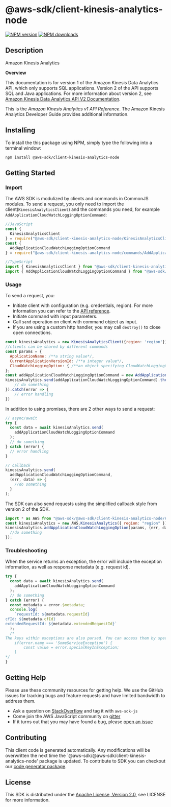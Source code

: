 # @aws-sdk/client-kinesis-analytics-node

[![NPM version](https://img.shields.io/npm/v/@aws-sdk/client-kinesis-analytics-node/preview.svg)](https://www.npmjs.com/package/@aws-sdk/client-kinesis-analytics-node)
[![NPM downloads](https://img.shields.io/npm/dm/@aws-sdk/client-kinesis-analytics-node.svg)](https://www.npmjs.com/package/@aws-sdk/client-kinesis-analytics-node)

## Description

<fullname>Amazon Kinesis Analytics</fullname> <p> <b>Overview</b> </p> <note> <p>This documentation is for version 1 of the Amazon Kinesis Data Analytics API, which only supports SQL applications. Version 2 of the API supports SQL and Java applications. For more information about version 2, see <a href="/kinesisanalytics/latest/apiv2/Welcome.html">Amazon Kinesis Data Analytics API V2 Documentation</a>.</p> </note> <p>This is the <i>Amazon Kinesis Analytics v1 API Reference</i>. The Amazon Kinesis Analytics Developer Guide provides additional information. </p>

## Installing

To install the this package using NPM, simply type the following into a terminal window:

```
npm install @aws-sdk/client-kinesis-analytics-node
```

## Getting Started

### Import

The AWS SDK is modulized by clients and commands in CommonJS modules. To send a request, you only need to import the client(`KinesisAnalyticsClient`) and the commands you need, for example `AddApplicationCloudWatchLoggingOptionCommand`:

```javascript
//JavaScript
const {
  KinesisAnalyticsClient
} = require("@aws-sdk/client-kinesis-analytics-node/KinesisAnalyticsClient");
const {
  AddApplicationCloudWatchLoggingOptionCommand
} = require("@aws-sdk/client-kinesis-analytics-node/commands/AddApplicationCloudWatchLoggingOptionCommand");
```

```javascript
//TypeScript
import { KinesisAnalyticsClient } from "@aws-sdk/client-kinesis-analytics-node/KinesisAnalyticsClient";
import { AddApplicationCloudWatchLoggingOptionCommand } from "@aws-sdk/client-kinesis-analytics-node/commands/AddApplicationCloudWatchLoggingOptionCommand";
```

### Usage

To send a request, you:

- Initiate client with configuration (e.g. credentials, region). For more information you can refer to the [API reference][].
- Initiate command with input parameters.
- Call `send` operation on client with command object as input.
- If you are using a custom http handler, you may call `destroy()` to close open connections.

```javascript
const kinesisAnalytics = new KinesisAnalyticsClient({region: 'region'});
//clients can be shared by different commands
const params = {
  ApplicationName: /**a string value*/,
  CurrentApplicationVersionId: /**a integer value*/,
  CloudWatchLoggingOption: { /**an object specifying CloudWatchLoggingOption*/ },
};
const addApplicationCloudWatchLoggingOptionCommand = new AddApplicationCloudWatchLoggingOptionCommand(params);
kinesisAnalytics.send(addApplicationCloudWatchLoggingOptionCommand).then(data => {
    // do something
}).catch(error => {
    // error handling
})
```

In addition to using promises, there are 2 other ways to send a request:

```javascript
// async/await
try {
  const data = await kinesisAnalytics.send(
    addApplicationCloudWatchLoggingOptionCommand
  );
  // do something
} catch (error) {
  // error handling
}
```

```javascript
// callback
kinesisAnalytics.send(
  addApplicationCloudWatchLoggingOptionCommand,
  (err, data) => {
    //do something
  }
);
```

The SDK can also send requests using the simplified callback style from version 2 of the SDK.

```javascript
import * as AWS from "@aws-sdk/@aws-sdk/client-kinesis-analytics-node/KinesisAnalytics";
const kinesisAnalytics = new AWS.KinesisAnalytics({ region: "region" });
kinesisAnalytics.addApplicationCloudWatchLoggingOption(params, (err, data) => {
  //do something
});
```

### Troubleshooting

When the service returns an exception, the error will include the exception information, as well as response metadata (e.g. request id).

```javascript
try {
  const data = await kinesisAnalytics.send(
    addApplicationCloudWatchLoggingOptionCommand
  );
  // do something
} catch (error) {
  const metadata = error.$metadata;
  console.log(
    `requestId: ${metadata.requestId}
cfId: ${metadata.cfId}
extendedRequestId: ${metadata.extendedRequestId}`
  );
  /*
The keys within exceptions are also parsed. You can access them by specifying exception names:
    if(error.name === 'SomeServiceException') {
        const value = error.specialKeyInException;
    }
*/
}
```

## Getting Help

Please use these community resources for getting help. We use the GitHub issues for tracking bugs and feature requests and have limited bandwidth to address them.

- Ask a question on [StackOverflow](https://stackoverflow.com/questions/tagged/aws-sdk-js) and tag it with `aws-sdk-js`
- Come join the AWS JavaScript community on [gitter](https://gitter.im/aws/aws-sdk-js-v3)
- If it turns out that you may have found a bug, please [open an issue](https://github.com/aws/aws-sdk-js-v3/issues)

## Contributing

This client code is generated automatically. Any modifications will be overwritten the next time the `@aws-sdk/@aws-sdk/client-kinesis-analytics-node' package is updated. To contribute to SDK you can checkout our [code generator package][].

## License

This SDK is distributed under the
[Apache License, Version 2.0](http://www.apache.org/licenses/LICENSE-2.0),
see LICENSE for more information.

[code generator package]: https://github.com/aws/aws-sdk-js-v3/tree/master/packages/service-types-generator
[api reference]: https://docs.aws.amazon.com/AWSJavaScriptSDK/latest/
